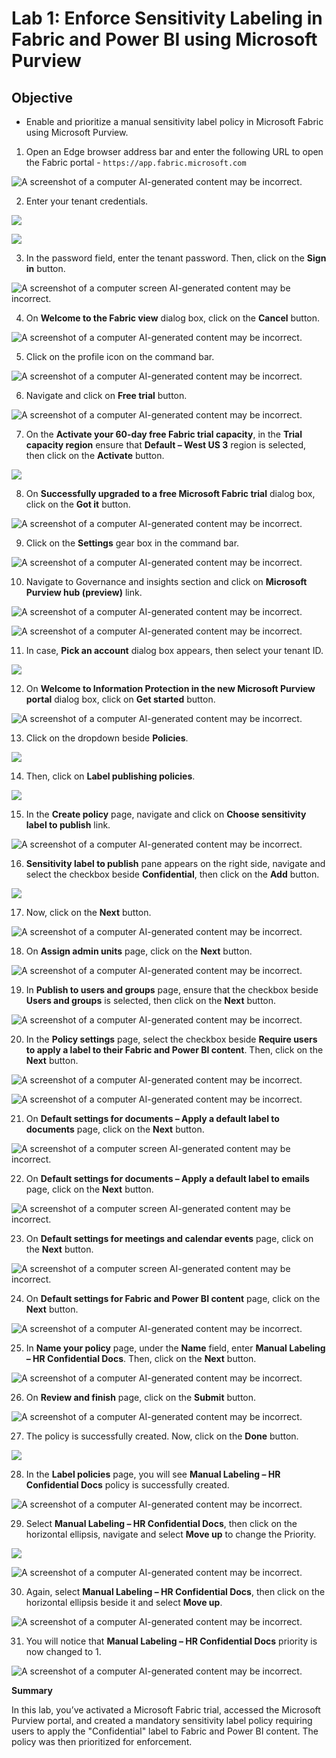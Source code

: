 # Lab 1: Enforce Sensitivity Labeling in Fabric and Power BI using Microsoft Purview

## Objective

- Enable and prioritize a manual sensitivity label policy in Microsoft
  Fabric using Microsoft Purview.

1.  Open an Edge browser address bar and enter the following URL to open
    the Fabric portal - `https://app.fabric.microsoft.com`

![A screenshot of a computer AI-generated content may be
incorrect.](./media/image1.png)

2.  Enter your tenant credentials.

![](./media/image2.png)

![](./media/image3.png)

3.  In the password field, enter the tenant password. Then, click on the
    **Sign in** button.

![A screenshot of a computer screen AI-generated content may be
incorrect.](./media/image4.png)

4.  On **Welcome to the Fabric view** dialog box, click on the
    **Cancel** button.

![A screenshot of a computer AI-generated content may be
incorrect.](./media/image5.png)

5.  Click on the profile icon on the command bar.

![A screenshot of a computer AI-generated content may be
incorrect.](./media/image6.png)

6.  Navigate and click on **Free trial** button.

![A screenshot of a computer AI-generated content may be
incorrect.](./media/image7.png)

7.  On the **Activate your 60-day free Fabric trial capacity**, in the
    **Trial capacity region** ensure that **Default – West US 3** region
    is selected, then click on the **Activate** button.

![](./media/image8.png)

8.  On **Successfully upgraded to a free Microsoft Fabric trial** dialog
    box, click on the **Got it** button.

![A screenshot of a computer AI-generated content may be
incorrect.](./media/image9.png)

9.  Click on the **Settings** gear box in the command bar.

![A screenshot of a computer AI-generated content may be
incorrect.](./media/image10.png)

10. Navigate to Governance and insights section and click on **Microsoft
    Purview hub (preview)** link.

![A screenshot of a computer AI-generated content may be
incorrect.](./media/image11.png)

![A screenshot of a computer AI-generated content may be
incorrect.](./media/image12.png)

11. In case, **Pick an account** dialog box appears, then select your
    tenant ID.

![](./media/image13.png)

12. On **Welcome to Information Protection in the new Microsoft Purview
    portal** dialog box, click on **Get started** button.

![A screenshot of a computer AI-generated content may be
incorrect.](./media/image14.png)

13. Click on the dropdown beside **Policies**.

![](./media/image15.png)

14. Then, click on **Label publishing policies**.

![](./media/image16.png)

15. In the **Create policy** page, navigate and click on **Choose
    sensitivity label to publish** link.

![A screenshot of a computer AI-generated content may be
incorrect.](./media/image17.png)

16. **Sensitivity label to publish** pane appears on the right side,
    navigate and select the checkbox beside **Confidential**, then click
    on the **Add** button.

![](./media/image18.png)

17. Now, click on the **Next** button.

![A screenshot of a computer AI-generated content may be
incorrect.](./media/image19.png)

18. On **Assign admin units** page, click on the **Next** button.

![A screenshot of a computer AI-generated content may be
incorrect.](./media/image20.png)

19. In **Publish to users and groups** page, ensure that the checkbox
    beside **Users and groups** is selected, then click on the **Next**
    button.

![A screenshot of a computer AI-generated content may be
incorrect.](./media/image21.png)

20. In the **Policy settings** page, select the checkbox beside
    **Require users to apply a label to their Fabric and Power BI
    content**. Then, click on the **Next** button.

![A screenshot of a computer AI-generated content may be
incorrect.](./media/image22.png)

![A screenshot of a computer AI-generated content may be
incorrect.](./media/image23.png)

21. On **Default settings for documents – Apply a default label to
    documents** page, click on the **Next** button.

![A screenshot of a computer screen AI-generated content may be
incorrect.](./media/image24.png)

22. On **Default settings for documents – Apply a default label to
    emails** page, click on the **Next** button.

![A screenshot of a computer screen AI-generated content may be
incorrect.](./media/image25.png)

23. On **Default settings for meetings and calendar events** page, click
    on the **Next** button.

![A screenshot of a computer screen AI-generated content may be
incorrect.](./media/image26.png)

24. On **Default settings for Fabric and Power BI content** page, click
    on the **Next** button.

![A screenshot of a computer AI-generated content may be
incorrect.](./media/image27.png)

25. In **Name your policy** page, under the **Name** field, enter
    **Manual Labeling – HR Confidential Docs**. Then, click on the
    **Next** button.

![A screenshot of a computer AI-generated content may be
incorrect.](./media/image28.png)

26. On **Review and finish** page, click on the **Submit** button.

![A screenshot of a computer AI-generated content may be
incorrect.](./media/image29.png)

27. The policy is successfully created. Now, click on the **Done**
    button.

![](./media/image30.png)

28. In the **Label policies** page, you will see **Manual Labeling – HR
    Confidential Docs** policy is successfully created.

![A screenshot of a computer AI-generated content may be
incorrect.](./media/image31.png)

29. Select **Manual Labeling – HR Confidential Docs**, then click on the
    horizontal ellipsis, navigate and select **Move up** to change the
    Priority.

![](./media/image32.png)

![A screenshot of a computer AI-generated content may be
incorrect.](./media/image33.png)

30. Again, select **Manual Labeling – HR Confidential Docs**, then click
    on the horizontal ellipsis beside it and select **Move up**.

![A screenshot of a computer AI-generated content may be
incorrect.](./media/image34.png)

31. You will notice that **Manual Labeling – HR Confidential Docs**
    priority is now changed to 1.

![A screenshot of a computer AI-generated content may be
incorrect.](./media/image35.png)

**Summary**

In this lab, you’ve activated a Microsoft Fabric trial, accessed the
Microsoft Purview portal, and created a mandatory sensitivity label
policy requiring users to apply the "Confidential" label to Fabric and
Power BI content. The policy was then prioritized for enforcement.
